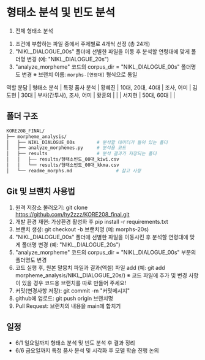 # 형태소 분석 및 빈도 분석
1. 전체 형태소 분석
1) 조건에 부합하는 파일 중에서 주제별로 4개씩 선정 (총 24개)
2) "NIKL_DIALOGUE_00s" 폴더에 선별한 파일을 이동 후 분석할 연령대에 맞게 폴더명 변경 (예: "NIKL_DIALOGUE_20s")
3) "analyze_morpheme" 코드의 corpus_dir = "NIKL_DIALOGUE_00s" 폴더명도 변경
※ 브랜치 이름: `morphs-[연령대]` 형식으로 통일

역할 분담
      | 형태소 분석   | 특정 품사 분석 |
황혜진 | 10대, 20대, 40대 | 조사, 어미 |
김도현 | 30대         | 부사(간투사), 조사, 어미 |
황훈의 |         |    |
서지현 | 50대, 60대   |    |


## 폴더 구조

```bash
KORE208_FINAL/
├── morpheme_analysis/
│   ├── NIKL_DIALOGUE_00s        # 분석할 데이터가 들어 있는 폴더
│   ├── analyze_morphemes.py     # 분석용 코드
│   ├── results                  # 분석 결과가 저장되는 폴더
│   │   ├── results/형태소빈도_00대_kiwi.csv
│   │   └── results/형태소빈도_00대_kkma.csv
│   └── readme_morphs.md                # 참고 사항
```

## Git 및 브랜치 사용법
1) 원격 저장소 불러오기: git clone https://github.com/hy2zzz/KORE208_final.git
2) 개발 환경 재현: 가상환경 활성화 후 pip install -r requirements.txt
3) 브랜치 생성: git checkout -b 브랜치명 (예: morphs-20s)
4) "NIKL_DIALOGUE_00s" 폴더에 선별한 파일을 이동시킨 후 분석할 연령대에 맞게 폴더명 변경 (예: "NIKL_DIALOGUE_20s")
5) "analyze_morpheme" 코드의 corpus_dir = "NIKL_DIALOGUE_00s" 부분의 폴더명도 변경
6) 코드 실행 후, 원본 말뭉치 파일과 결과(엑셀) 파일 add (예: git add morpheme_analysis/NIKL_DIALOGUE_20s/) ※ 코드 파일에 추가 및 변경 사항이 있을 경우 코드용 브랜치를 따로 만들어 주세요!
7) 커밋(변경사항 저장): git commit -m "커밋메시지"
8) github에 업로드: git push origin 브랜치명
9) Pull Request: 브랜치의 내용을 main에 합치기

## 일정
- 6/1 일요일까지 형태소 분석 및 빈도 분석 후 결과 정리
- 6/6 금요일까지 특정 품사 분석 및 시각화 후 모델 학습 진행 논의
